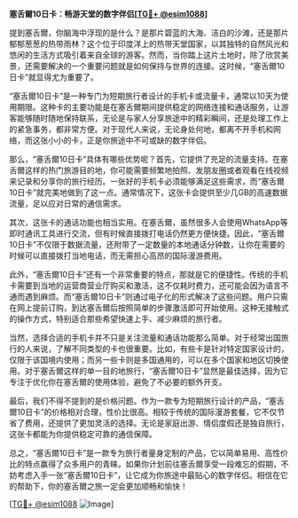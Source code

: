 **塞舌爾10日卡：畅游天堂的数字伴侣[[TG💪+ @esim1088](https://t.me/s/esim1088)]**

提到塞舌爾，你脑海中浮现的是什么？是那片碧蓝的大海、洁白的沙滩，还是那片郁郁葱葱的热带雨林？这个位于印度洋上的热带天堂国家，以其独特的自然风光和悠闲的生活方式吸引着来自全球的游客。然而，当你踏上这片土地时，除了欣赏美景，还需要解决的一个重要问题就是如何保持与世界的连接。这时候，“塞舌爾10日卡”就显得尤为重要了。

“塞舌爾10日卡”是一种专门为短期旅行者设计的手机卡或流量卡，通常以10天为使用期限。这种卡的主要功能是在塞舌爾期间提供稳定的网络连接和通话服务，让游客能够随时随地保持联系，无论是与家人分享旅途中的精彩瞬间，还是处理工作上的紧急事务，都非常方便。对于现代人来说，无论身处何地，都离不开手机和网络，而这张小小的卡，正是你旅途中不可或缺的数字伴侣。

那么，“塞舌爾10日卡”具体有哪些优势呢？首先，它提供了充足的流量支持。在塞舌爾这样的热门旅游目的地，你可能需要频繁地拍照、发朋友圈或者观看在线视频来记录和分享你的旅行经历。一张好的手机卡必须能够满足这些需求，而“塞舌爾10日卡”就完美地做到了这一点。通常情况下，这张卡会提供至少几GB的高速数据流量，足以应对日常的通信需求。

其次，这张卡的通话功能也相当实用。在塞舌爾，虽然很多人会使用WhatsApp等即时通讯工具进行交流，但有时候直接拨打电话仍然更方便快捷。因此，“塞舌爾10日卡”不仅限于数据流量，还附带了一定数量的本地通话分钟数，让你在需要的时候可以直接拨打当地电话，而无需担心高昂的国际漫游费用。

此外，“塞舌爾10日卡”还有一个非常重要的特点，那就是它的便捷性。传统的手机卡需要到当地的运营商营业厅购买和激活，这不仅耗时费力，还可能会因为语言不通而遇到麻烦。而“塞舌爾10日卡”则通过电子化的形式解决了这些问题。用户只需在网上提前订购，到达塞舌爾后按照简单的步骤激活即可开始使用。这种无接触式的操作方式，特别适合那些希望快速上手、减少麻烦的旅行者。

当然，选择合适的手机卡并不只是关注流量和通话功能那么简单。对于经常出国旅行的人来说，了解不同类型的卡也很重要。比如，有些卡是针对特定国家设计的，仅限于该国境内使用；而另一些卡则是多国通用的，可以在多个国家和地区切换使用。对于塞舌爾这样的单一目的地旅行，“塞舌爾10日卡”显然是最佳选择，因为它专注于优化你在塞舌爾的使用体验，避免了不必要的额外开支。

最后，我们不得不提到的是价格问题。作为一款专为短期旅行设计的产品，“塞舌爾10日卡”的价格相对合理，性价比很高。相较于传统的国际漫游套餐，它不仅节省了费用，还提供了更加灵活的选择。无论是家庭出游、情侣度假还是独自旅行，这张卡都能为你提供稳定可靠的通信保障。

总之，“塞舌爾10日卡”是一款专为旅行者量身定制的产品，它以简单易用、高性价比的特点赢得了众多用户的青睐。如果你计划前往塞舌爾享受一段难忘的假期，不妨考虑入手一张“塞舌爾10日卡”，让它成为你旅途中最贴心的数字伴侣。相信在它的帮助下，你的塞舌爾之旅一定会更加顺畅和愉快！

[[TG💪+ @esim1088](https://t.me/s/esim1088) ![Image](https://i.postimg.cc/4NQfJmqS/Snipaste-2025-05-13-00-14-12.png)]